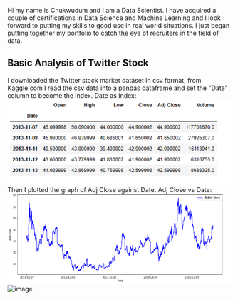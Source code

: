 Hi my name is Chukwudum and I am a Data Scientist.
I have acquired a couple of certifications in Data Science and Machine Learning
and I look forward to putting my skills to good use in real world situations.
I just began putting together my portfolio to catch the eye of recruiters in the field of data.
## Basic Analysis of Twitter Stock
I downloaded the Twitter stock market dataset in csv format, from Kaggle.com 
I read the csv data into a pandas dataframe and set the "Date" column to become the index.
Date as Index:![Date set as Index](https://github.com/Nwabuwa-ce/myportfolio/blob/main/Images/Twitter%20Stock%20head().png)
Then I plotted the graph of Adj Close against Date.
Adj Close vs Date:![](https://github.com/Nwabuwa-ce/myportfolio/blob/main/Images/Twitter%20data%20graph%20adj%20close%20vs%20date.png)
![image](https://github.com/Nwabuwa-ce/myportfolio/assets/99978799/b8545fc7-63d0-49ba-889d-b9c0a485b73e)

